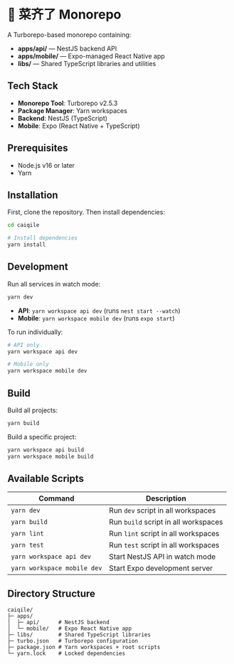 # 🧺 菜齐了 Monorepo

A Turborepo-based monorepo containing:

* **apps/api/** — NestJS backend API
* **apps/mobile/** — Expo-managed React Native app
* **libs/** — Shared TypeScript libraries and utilities

## Tech Stack

* **Monorepo Tool**: Turborepo v2.5.3
* **Package Manager**: Yarn workspaces
* **Backend**: NestJS (TypeScript)
* **Mobile**: Expo (React Native + TypeScript)

## Prerequisites

* Node.js v16 or later
* Yarn

## Installation

First, clone the repository. Then install dependencies:

```bash
cd caiqile

# Install dependencies
yarn install
```

## Development

Run all services in watch mode:

```bash
yarn dev
```

* **API**: `yarn workspace api dev` (runs `nest start --watch`)
* **Mobile**: `yarn workspace mobile dev` (runs `expo start`)

To run individually:

```bash
# API only
yarn workspace api dev

# Mobile only
yarn workspace mobile dev
```

## Build

Build all projects:

```bash
yarn build
```

Build a specific project:

```bash
yarn workspace api build
yarn workspace mobile build
```

## Available Scripts

| Command                     | Description                          |
| --------------------------- | ------------------------------------ |
| `yarn dev`                  | Run `dev` script in all workspaces   |
| `yarn build`                | Run `build` script in all workspaces |
| `yarn lint`                 | Run `lint` script in all workspaces  |
| `yarn test`                 | Run `test` script in all workspaces  |
| `yarn workspace api dev`    | Start NestJS API in watch mode       |
| `yarn workspace mobile dev` | Start Expo development server        |

## Directory Structure

```
caiqile/
├─ apps/
│  ├─ api/      # NestJS backend
│  └─ mobile/   # Expo React Native app
├─ libs/        # Shared TypeScript libraries
├─ turbo.json   # Turborepo configuration
├─ package.json # Yarn workspaces + root scripts
└─ yarn.lock    # Locked dependencies
```
